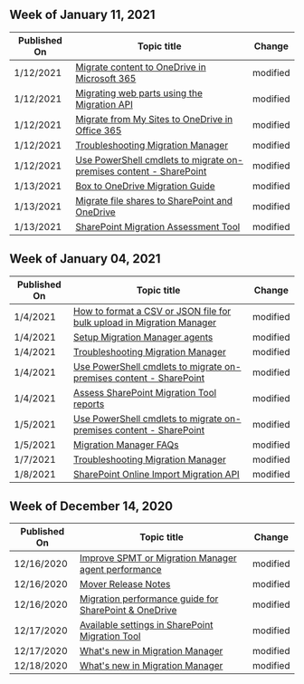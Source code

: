 <!-- This file is generated automatically each week. Changes made to this file will be overwritten.-->



## Week of January 11, 2021


| Published On |Topic title | Change |
|------|------------|--------|
| 1/12/2021 | [Migrate content to OneDrive in Microsoft 365](/SharepointMigration/migrating-content-to-onedrive-for-business) | modified |
| 1/12/2021 | [Migrating web parts using the Migration API](/SharepointMigration/migration-web-parts-migrationapi) | modified |
| 1/12/2021 | [Migrate from My Sites to OneDrive in Office 365](/SharepointMigration/mysites-to-onedrive-migration-guide) | modified |
| 1/12/2021 | [Troubleshooting Migration Manager](/SharepointMigration/mm-troubleshoot) | modified |
| 1/12/2021 | [Use PowerShell cmdlets to migrate on-premises content - SharePoint](/SharepointMigration/upload-on-premises-content-to-sharepoint-online-using-powershell-cmdlets) | modified |
| 1/13/2021 | [Box to OneDrive Migration Guide](/SharepointMigration/box-to-onedrive-and-sharepoint-migration-guide) | modified |
| 1/13/2021 | [Migrate file shares to SharePoint and OneDrive](/SharepointMigration/fileshare-to-odsp-migration-guide) | modified |
| 1/13/2021 | [SharePoint Migration Assessment Tool](/SharepointMigration/overview-of-the-sharepoint-migration-assessment-tool) | modified |


## Week of January 04, 2021


| Published On |Topic title | Change |
|------|------------|--------|
| 1/4/2021 | [How to format a CSV or JSON file for bulk upload in Migration Manager](/SharepointMigration/mm-bulk-upload-format-csv-json) | modified |
| 1/4/2021 | [Setup Migration Manager agents](/SharepointMigration/mm-setup-clients) | modified |
| 1/4/2021 | [Troubleshooting Migration Manager](/SharepointMigration/mm-troubleshoot) | modified |
| 1/4/2021 | [Use PowerShell cmdlets to migrate on-premises content - SharePoint](/SharepointMigration/upload-on-premises-content-to-sharepoint-online-using-powershell-cmdlets) | modified |
| 1/4/2021 | [Assess SharePoint Migration Tool reports](/SharepointMigration/using-the-sharepoint-migration-tool-reports) | modified |
| 1/5/2021 | [Use PowerShell cmdlets to migrate on-premises content - SharePoint](/SharepointMigration/upload-on-premises-content-to-sharepoint-online-using-powershell-cmdlets) | modified |
| 1/5/2021 | [Migration Manager FAQs](/SharepointMigration/mm-faqs) | modified |
| 1/7/2021 | [Troubleshooting Migration Manager](/SharepointMigration/mm-troubleshoot) | modified |
| 1/8/2021 | [SharePoint Online Import Migration API](/SharepointMigration/migration-import-api-updates) | modified |


## Week of December 14, 2020


| Published On |Topic title | Change |
|------|------------|--------|
| 12/16/2020 | [Improve SPMT or Migration Manager agent performance](/SharepointMigration/spmt-performance-guidance) | modified |
| 12/16/2020 | [Mover Release Notes](/SharepointMigration/mover-release-notes) | modified |
| 12/16/2020 | [Migration performance guide for SharePoint & OneDrive](/SharepointMigration/sharepoint-online-and-onedrive-migration-speed) | modified |
| 12/17/2020 | [Available settings in SharePoint Migration Tool](/SharepointMigration/spmt-settings) | modified |
| 12/17/2020 | [What's new in Migration Manager](/SharepointMigration/mm-whats-new) | modified |
| 12/18/2020 | [What's new in Migration Manager](/SharepointMigration/mm-whats-new) | modified |
